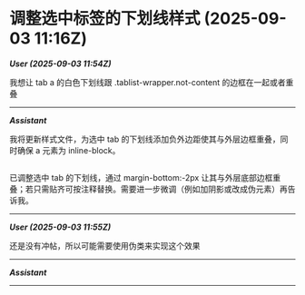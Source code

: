 <!-- Generated by SpecStory -->

# 调整选中标签的下划线样式 (2025-09-03 11:16Z)

_**User (2025-09-03 11:54Z)**_

我想让 tab a 的白色下划线跟 .tablist-wrapper.not-content 的边框在一起或者重叠

---

_**Assistant**_

我将更新样式文件，为选中 tab 的下划线添加负外边距使其与外层边框重叠，同时确保 a 元素为 inline-block。 
```

```
已调整选中 tab 的下划线，通过 margin-bottom:-2px 让其与外层底部边框重叠；若只需贴齐可按注释替换。需要进一步微调（例如加阴影或改成伪元素）再告诉我。

---

_**User (2025-09-03 11:55Z)**_

还是没有冲帖，所以可能需要使用伪类来实现这个效果

---

_**Assistant**_



---

